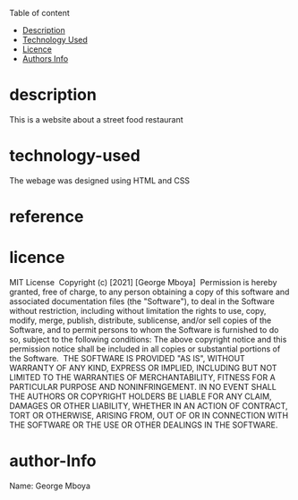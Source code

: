 Table of content
+ [Description](#description)
+ [Technology Used](#technology-used)
+ [Licence](#licence)
+ [Authors Info](#author-Info)
# description
This is a website about a street food restaurant
#  technology-used
The webage was designed using HTML and CSS
# reference
# licence
MIT License
​
Copyright (c) [2021] [George Mboya]
​
Permission is hereby granted, free of charge, to any person obtaining a copy
of this software and associated documentation files (the "Software"), to deal
in the Software without restriction, including without limitation the rights
to use, copy, modify, merge, publish, distribute, sublicense, and/or sell
copies of the Software, and to permit persons to whom the Software is
furnished to do so, subject to the following conditions:
​
The above copyright notice and this permission notice shall be included in all
copies or substantial portions of the Software.
​
THE SOFTWARE IS PROVIDED "AS IS", WITHOUT WARRANTY OF ANY KIND, EXPRESS OR
IMPLIED, INCLUDING BUT NOT LIMITED TO THE WARRANTIES OF MERCHANTABILITY,
FITNESS FOR A PARTICULAR PURPOSE AND NONINFRINGEMENT. IN NO EVENT SHALL THE
AUTHORS OR COPYRIGHT HOLDERS BE LIABLE FOR ANY CLAIM, DAMAGES OR OTHER
LIABILITY, WHETHER IN AN ACTION OF CONTRACT, TORT OR OTHERWISE, ARISING FROM,
OUT OF OR IN CONNECTION WITH THE SOFTWARE OR THE USE OR OTHER DEALINGS IN THE
SOFTWARE.
# author-Info
Name: George Mboya
